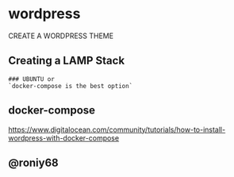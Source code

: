 # wordpress
CREATE A WORDPRESS THEME


## Creating a LAMP Stack 

	### UBUNTU or 
	`docker-compose is the best option`

## docker-compose 

https://www.digitalocean.com/community/tutorials/how-to-install-wordpress-with-docker-compose

## @roniy68

